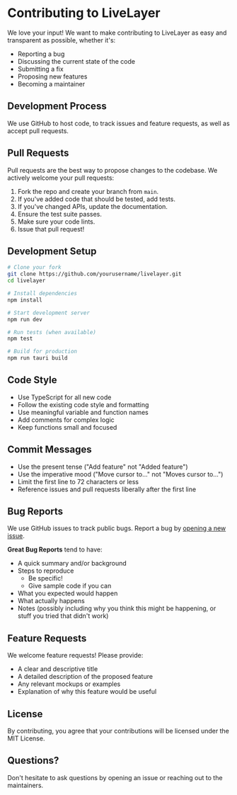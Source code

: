 # Contributing to LiveLayer

We love your input! We want to make contributing to LiveLayer as easy and transparent as possible, whether it's:

- Reporting a bug
- Discussing the current state of the code
- Submitting a fix
- Proposing new features
- Becoming a maintainer

## Development Process

We use GitHub to host code, to track issues and feature requests, as well as accept pull requests.

## Pull Requests

Pull requests are the best way to propose changes to the codebase. We actively welcome your pull requests:

1. Fork the repo and create your branch from `main`.
2. If you've added code that should be tested, add tests.
3. If you've changed APIs, update the documentation.
4. Ensure the test suite passes.
5. Make sure your code lints.
6. Issue that pull request!

## Development Setup

```bash
# Clone your fork
git clone https://github.com/yourusername/livelayer.git
cd livelayer

# Install dependencies
npm install

# Start development server
npm run dev

# Run tests (when available)
npm test

# Build for production
npm run tauri build
```

## Code Style

- Use TypeScript for all new code
- Follow the existing code style and formatting
- Use meaningful variable and function names
- Add comments for complex logic
- Keep functions small and focused

## Commit Messages

- Use the present tense ("Add feature" not "Added feature")
- Use the imperative mood ("Move cursor to..." not "Moves cursor to...")
- Limit the first line to 72 characters or less
- Reference issues and pull requests liberally after the first line

## Bug Reports

We use GitHub issues to track public bugs. Report a bug by [opening a new issue](https://github.com/yourusername/livelayer/issues/new).

**Great Bug Reports** tend to have:

- A quick summary and/or background
- Steps to reproduce
  - Be specific!
  - Give sample code if you can
- What you expected would happen
- What actually happens
- Notes (possibly including why you think this might be happening, or stuff you tried that didn't work)

## Feature Requests

We welcome feature requests! Please provide:

- A clear and descriptive title
- A detailed description of the proposed feature
- Any relevant mockups or examples
- Explanation of why this feature would be useful

## License

By contributing, you agree that your contributions will be licensed under the MIT License.

## Questions?

Don't hesitate to ask questions by opening an issue or reaching out to the maintainers.